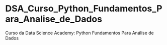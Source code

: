 # DSA_Curso_Python_Fundamentos_Para_Analise_de_Dados
Curso da Data Science Academy: Python Fundamentos Para Análise de Dados 
